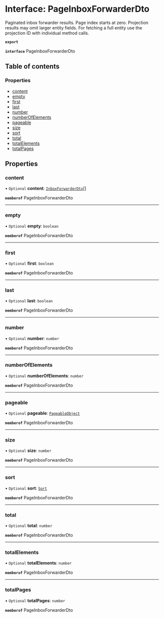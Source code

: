 # Interface: PageInboxForwarderDto

Paginated inbox forwarder results. Page index starts at zero. Projection results may omit larger entity fields. For fetching a full entity use the projection ID with individual method calls.

**`export`**

**`interface`** PageInboxForwarderDto

## Table of contents

### Properties

- [content](PageInboxForwarderDto.md#content)
- [empty](PageInboxForwarderDto.md#empty)
- [first](PageInboxForwarderDto.md#first)
- [last](PageInboxForwarderDto.md#last)
- [number](PageInboxForwarderDto.md#number)
- [numberOfElements](PageInboxForwarderDto.md#numberofelements)
- [pageable](PageInboxForwarderDto.md#pageable)
- [size](PageInboxForwarderDto.md#size)
- [sort](PageInboxForwarderDto.md#sort)
- [total](PageInboxForwarderDto.md#total)
- [totalElements](PageInboxForwarderDto.md#totalelements)
- [totalPages](PageInboxForwarderDto.md#totalpages)

## Properties

### content

• `Optional` **content**: [`InboxForwarderDto`](InboxForwarderDto.md)[]

**`memberof`** PageInboxForwarderDto

___

### empty

• `Optional` **empty**: `boolean`

**`memberof`** PageInboxForwarderDto

___

### first

• `Optional` **first**: `boolean`

**`memberof`** PageInboxForwarderDto

___

### last

• `Optional` **last**: `boolean`

**`memberof`** PageInboxForwarderDto

___

### number

• `Optional` **number**: `number`

**`memberof`** PageInboxForwarderDto

___

### numberOfElements

• `Optional` **numberOfElements**: `number`

**`memberof`** PageInboxForwarderDto

___

### pageable

• `Optional` **pageable**: [`PageableObject`](PageableObject.md)

**`memberof`** PageInboxForwarderDto

___

### size

• `Optional` **size**: `number`

**`memberof`** PageInboxForwarderDto

___

### sort

• `Optional` **sort**: [`Sort`](Sort.md)

**`memberof`** PageInboxForwarderDto

___

### total

• `Optional` **total**: `number`

**`memberof`** PageInboxForwarderDto

___

### totalElements

• `Optional` **totalElements**: `number`

**`memberof`** PageInboxForwarderDto

___

### totalPages

• `Optional` **totalPages**: `number`

**`memberof`** PageInboxForwarderDto
